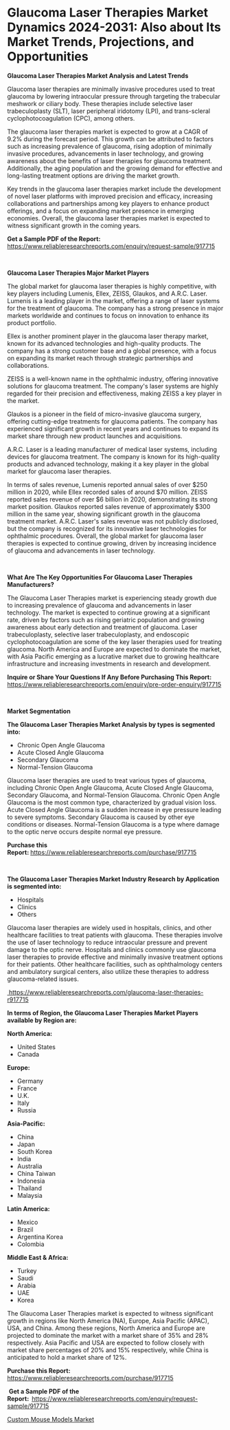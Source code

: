 <p><h1>Glaucoma Laser Therapies Market Dynamics 2024-2031: Also about Its Market Trends, Projections, and Opportunities</h1></p><p><strong>Glaucoma Laser Therapies Market Analysis and Latest Trends</strong></p>
<p><p>Glaucoma laser therapies are minimally invasive procedures used to treat glaucoma by lowering intraocular pressure through targeting the trabecular meshwork or ciliary body. These therapies include selective laser trabeculoplasty (SLT), laser peripheral iridotomy (LPI), and trans-scleral cyclophotocoagulation (CPC), among others.</p><p>The glaucoma laser therapies market is expected to grow at a CAGR of 9.2% during the forecast period. This growth can be attributed to factors such as increasing prevalence of glaucoma, rising adoption of minimally invasive procedures, advancements in laser technology, and growing awareness about the benefits of laser therapies for glaucoma treatment. Additionally, the aging population and the growing demand for effective and long-lasting treatment options are driving the market growth.</p><p>Key trends in the glaucoma laser therapies market include the development of novel laser platforms with improved precision and efficacy, increasing collaborations and partnerships among key players to enhance product offerings, and a focus on expanding market presence in emerging economies. Overall, the glaucoma laser therapies market is expected to witness significant growth in the coming years.</p></p>
<p><strong>Get a Sample PDF of the Report:&nbsp;</strong> <a href="https://www.reliableresearchreports.com/enquiry/request-sample/917715">https://www.reliableresearchreports.com/enquiry/request-sample/917715</a></p>
<p>&nbsp;</p>
<p><strong>Glaucoma Laser Therapies Major Market Players</strong></p>
<p><p>The global market for glaucoma laser therapies is highly competitive, with key players including Lumenis, Ellex, ZEISS, Glaukos, and A.R.C. Laser. Lumenis is a leading player in the market, offering a range of laser systems for the treatment of glaucoma. The company has a strong presence in major markets worldwide and continues to focus on innovation to enhance its product portfolio.</p><p>Ellex is another prominent player in the glaucoma laser therapy market, known for its advanced technologies and high-quality products. The company has a strong customer base and a global presence, with a focus on expanding its market reach through strategic partnerships and collaborations.</p><p>ZEISS is a well-known name in the ophthalmic industry, offering innovative solutions for glaucoma treatment. The company's laser systems are highly regarded for their precision and effectiveness, making ZEISS a key player in the market.</p><p>Glaukos is a pioneer in the field of micro-invasive glaucoma surgery, offering cutting-edge treatments for glaucoma patients. The company has experienced significant growth in recent years and continues to expand its market share through new product launches and acquisitions.</p><p>A.R.C. Laser is a leading manufacturer of medical laser systems, including devices for glaucoma treatment. The company is known for its high-quality products and advanced technology, making it a key player in the global market for glaucoma laser therapies.</p><p>In terms of sales revenue, Lumenis reported annual sales of over $250 million in 2020, while Ellex recorded sales of around $70 million. ZEISS reported sales revenue of over $6 billion in 2020, demonstrating its strong market position. Glaukos reported sales revenue of approximately $300 million in the same year, showing significant growth in the glaucoma treatment market. A.R.C. Laser's sales revenue was not publicly disclosed, but the company is recognized for its innovative laser technologies for ophthalmic procedures. Overall, the global market for glaucoma laser therapies is expected to continue growing, driven by increasing incidence of glaucoma and advancements in laser technology.</p></p>
<p>&nbsp;</p>
<p><strong>What Are The Key Opportunities For Glaucoma Laser Therapies Manufacturers?</strong></p>
<p><p>The Glaucoma Laser Therapies market is experiencing steady growth due to increasing prevalence of glaucoma and advancements in laser technology. The market is expected to continue growing at a significant rate, driven by factors such as rising geriatric population and growing awareness about early detection and treatment of glaucoma. Laser trabeculoplasty, selective laser trabeculoplasty, and endoscopic cyclophotocoagulation are some of the key laser therapies used for treating glaucoma. North America and Europe are expected to dominate the market, with Asia Pacific emerging as a lucrative market due to growing healthcare infrastructure and increasing investments in research and development.</p></p>
<p><strong>Inquire or Share Your Questions If Any Before Purchasing This Report:</strong> <a href="https://www.reliableresearchreports.com/enquiry/pre-order-enquiry/917715">https://www.reliableresearchreports.com/enquiry/pre-order-enquiry/917715</a></p>
<p>&nbsp;</p>
<p><strong>Market Segmentation</strong></p>
<p><strong>The Glaucoma Laser Therapies Market Analysis by types is segmented into:</strong></p>
<p><ul><li>Chronic Open Angle Glaucoma</li><li>Acute Closed Angle Glaucoma</li><li>Secondary Glaucoma</li><li>Normal-Tension Glaucoma</li></ul></p>
<p><p>Glaucoma laser therapies are used to treat various types of glaucoma, including Chronic Open Angle Glaucoma, Acute Closed Angle Glaucoma, Secondary Glaucoma, and Normal-Tension Glaucoma. Chronic Open Angle Glaucoma is the most common type, characterized by gradual vision loss. Acute Closed Angle Glaucoma is a sudden increase in eye pressure leading to severe symptoms. Secondary Glaucoma is caused by other eye conditions or diseases. Normal-Tension Glaucoma is a type where damage to the optic nerve occurs despite normal eye pressure.</p></p>
<p><strong>Purchase this Report:&nbsp;</strong><a href="https://www.reliableresearchreports.com/purchase/917715">https://www.reliableresearchreports.com/purchase/917715</a></p>
<p>&nbsp;</p>
<p><strong>The Glaucoma Laser Therapies Market Industry Research by Application is segmented into:</strong></p>
<p><ul><li>Hospitals</li><li>Clinics</li><li>Others</li></ul></p>
<p><p>Glaucoma laser therapies are widely used in hospitals, clinics, and other healthcare facilities to treat patients with glaucoma. These therapies involve the use of laser technology to reduce intraocular pressure and prevent damage to the optic nerve. Hospitals and clinics commonly use glaucoma laser therapies to provide effective and minimally invasive treatment options for their patients. Other healthcare facilities, such as ophthalmology centers and ambulatory surgical centers, also utilize these therapies to address glaucoma-related issues.</p></p>
<p><a href="https://www.reliableresearchreports.com/glaucoma-laser-therapies-r917715">&nbsp;https://www.reliableresearchreports.com/glaucoma-laser-therapies-r917715</a></p>
<p><strong>In terms of Region, the Glaucoma Laser Therapies Market Players available by Region are:</strong></p>
<p>
    <p> <strong> North America: </strong>
        <ul>
            <li>United States</li>
            <li>Canada</li>
        </ul>
        </p> 
    <p> <strong> Europe: </strong>
        <ul>
            <li>Germany</li>
            <li>France</li>
            <li>U.K.</li>
            <li>Italy</li>
            <li>Russia</li>
        </ul>
        </p> 
    <p> <strong> Asia-Pacific: </strong>
        <ul>
            <li>China</li>
            <li>Japan</li>
            <li>South Korea</li>
            <li>India</li>
            <li>Australia</li>
            <li>China Taiwan</li>
            <li>Indonesia</li>
            <li>Thailand</li>
            <li>Malaysia</li>
        </ul>
        </p> 
    <p> <strong> Latin America: </strong>
        <ul>
            <li>Mexico</li>
            <li>Brazil</li>
            <li>Argentina Korea</li>
            <li>Colombia</li>
        </ul>
        </p> 
    <p> <strong> Middle East & Africa: </strong>
        <ul>
            <li>Turkey</li>
            <li>Saudi</li>
            <li>Arabia</li>
            <li>UAE</li>
            <li>Korea</li>
        </ul>
    </p>
    </p>
<p><p>The Glaucoma Laser Therapies market is expected to witness significant growth in regions like North America (NA), Europe, Asia Pacific (APAC), USA, and China. Among these regions, North America and Europe are projected to dominate the market with a market share of 35% and 28% respectively. Asia Pacific and USA are expected to follow closely with market share percentages of 20% and 15% respectively, while China is anticipated to hold a market share of 12%.</p></p>
<p><strong>Purchase this Report: </strong><a href="https://www.reliableresearchreports.com/purchase/917715">https://www.reliableresearchreports.com/purchase/917715</a></p>
<p>&nbsp;<strong>Get a Sample PDF of the Report:&nbsp;&nbsp;</strong><a href="https://www.reliableresearchreports.com/enquiry/request-sample/917715">https://www.reliableresearchreports.com/enquiry/request-sample/917715</a></p>
<p><strong></strong></p>
<p><p><a href="https://github.com/nandosuryapratama/Market-Research-Report-List-1/blob/main/custom-mouse-models-market.md">Custom Mouse Models Market</a></p></p>